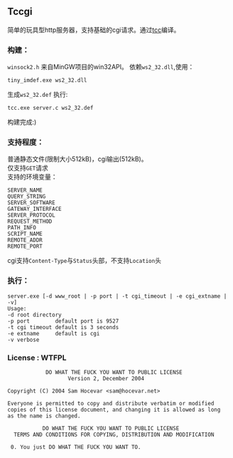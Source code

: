## Tccgi

简单的玩具型http服务器，支持基础的cgi请求。通过[tcc](http://bellard.org/tcc/)编译。  

### 构建：
  
`winsock2.h` 来自MinGW项目的win32API。
依赖`ws2_32.dll`,使用：
```  
tiny_imdef.exe ws2_32.dll
```
生成`ws2_32.def` 执行:
```  
tcc.exe server.c ws2_32.def
```
构建完成:)

### 支持程度：
  
普通静态文件(限制大小512kB)，cgi输出(512kB)。  
仅支持`GET`请求  
支持的环境变量：
```  
SERVER_NAME
QUERY_STRING
SERVER_SOFTWARE
GATEWAY_INTERFACE
SERVER_PROTOCOL
REQUEST_METHOD
PATH_INFO
SCRIPT_NAME
REMOTE_ADDR
REMOTE_PORT
```

cgi支持`Content-Type`与`Status`头部，不支持`Location`头  
  
### 执行：
```  
server.exe [-d www_root | -p port | -t cgi_timeout | -e cgi_extname | -v]
Usage:
-d root directory
-p port        default port is 9527
-t cgi timeout default is 3 seconds
-e extname     default is cgi
-v verbose
```  

### License : WTFPL 

```
            DO WHAT THE FUCK YOU WANT TO PUBLIC LICENSE
                   Version 2, December 2004

Copyright (C) 2004 Sam Hocevar <sam@hocevar.net>

Everyone is permitted to copy and distribute verbatim or modified
copies of this license document, and changing it is allowed as long
as the name is changed.

           DO WHAT THE FUCK YOU WANT TO PUBLIC LICENSE
  TERMS AND CONDITIONS FOR COPYING, DISTRIBUTION AND MODIFICATION

 0. You just DO WHAT THE FUCK YOU WANT TO.

```

